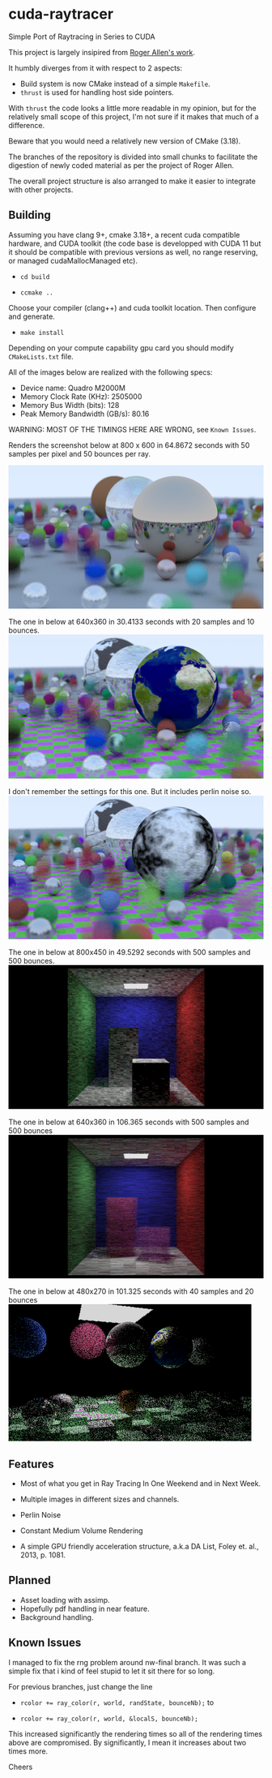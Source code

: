 # cuda-raytracer
Simple Port of Raytracing in Series to CUDA

This project is largely insipired from 
[Roger Allen's work](https://github.com/rogerallen/raytracinginoneweekendincuda).

It humbly diverges from it with respect to 2 aspects:

- Build system is now CMake instead of a simple `Makefile`.
- `thrust` is used for handling host side pointers.

With `thrust` the code looks a little more readable in my opinion, 
but for the relatively small scope of this project, I'm not sure if it
makes that much of a difference.

Beware that you would need a relatively new version of CMake (3.18).

The branches of the repository is divided into small chunks to facilitate
the digestion of newly coded material as per the project of Roger Allen.

The overall project structure is also arranged to make it easier to
integrate with other projects.

## Building

Assuming you have clang 9+, cmake 3.18+,  a recent cuda compatible
hardware, and CUDA toolkit (the code base is developped with CUDA 11 but it
should be compatible with previous versions as well, no range reserving, or
managed cudaMallocManaged etc).

- `cd build`

- `ccmake ..`
 
Choose your compiler (clang++) and cuda toolkit location. Then configure and
generate.

- `make install`

Depending on your compute capability gpu card you should modify
`CMakeLists.txt` file.

All of the images below are realized with the following specs:

- Device name: Quadro M2000M
- Memory Clock Rate (KHz): 2505000
- Memory Bus Width (bits): 128
- Peak Memory Bandwidth (GB/s): 80.16

WARNING: MOST OF THE TIMINGS HERE ARE WRONG, see `Known Issues`.

Renders the screenshot below at 800 x 600 in 64.8672 seconds with 50 samples
per pixel and 50 bounces per ray.

<img src="images/final.png" alt="final screenshot"/>

The one in below at 640x360 in 30.4133 seconds with 20 samples and 10 bounces.
<img src="images/final2.png" alt="final screenshot second version"/>


I don't remember the settings for this one. But it includes perlin noise so.
<img src="images/final3.png" alt="final screenshot third version"/>


The one in below at 800x450 in 49.5292 seconds with 500 samples and 500
bounces.
<img src="images/final4.png" alt="final screenshot fourth version"/>

The one in below at 640x360 in 106.365 seconds with 500 samples and 500
bounces
<img src="images/cornell_smoke.png" alt="final screenshot fifth version"/>

The one in below at 480x270 in 101.325 seconds with 40 samples and 20
bounces
<img src="images/final5.png" alt="final screenshot sixth version"/>


## Features

- Most of what you get in Ray Tracing In One Weekend and in Next Week.

- Multiple images in different sizes and channels.

- Perlin Noise

- Constant Medium Volume Rendering

- A simple GPU friendly acceleration structure, a.k.a DA List, Foley et. al.,
  2013, p. 1081.

## Planned

- Asset loading with assimp.
- Hopefully pdf handling in near feature.
- Background handling.


## Known Issues

I managed to fix the rng problem around nw-final branch.  It was such a simple
fix that i kind of feel stupid to let it sit there for so long.

For previous branches, just change the line

- `rcolor += ray_color(r, world, randState, bounceNb);` to

- `rcolor += ray_color(r, world, &localS, bounceNb);`

This increased significantly the rendering times so all of the rendering times
above are compromised. By significantly, I mean it increases about two times
more. 



Cheers
